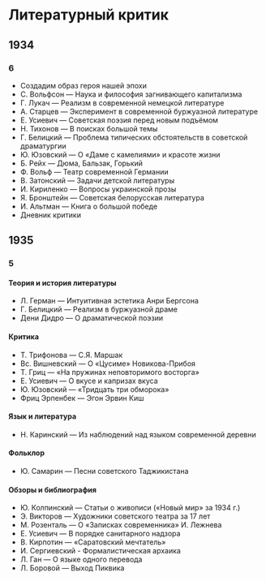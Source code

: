 # Литературный критик

## 1934

### 6

* Создадим образ героя нашей эпохи
* С. Вольфсон — Наука и философия загнивающего капитализма
* Г. Лукач — Реализм в современной немецкой литературе
* А. Старцев — Эксперимент в современной буржуазной литературе
* Е. Усиевич — Советская поэзия перед новым подъёмом
* Н. Тихонов — В поисках большой темы
* Г. Белицкий — Проблема типических обстоятельств в советской драматургии
* Ю. Юзовский — О «Даме с камелиями» и красоте жизни
* Б. Рейх — Дюма, Бальзак, Горький
* Ф. Вольф — Театр современной Германии
* В. Затонский — Задачи детской литературы
* И. Кириленко — Вопросы украинской прозы
* Я. Бронштейн — Советская белорусская литература
* И. Альтман — Книга о большой победе
* Дневник критики

## 1935

### 5

#### Теория и история литературы

* Л. Герман — Интуитивная эстетика Анри Бергсона
* Г. Белицкий — Реализм в буржуазной драме
* Дени Дидро — О драматической поэзии

#### Критика

* Т. Трифонова — С.Я. Маршак
* Вс. Вишневский — О «Цусиме» Новикова-Прибоя
* Т. Гриц — «На пружинах неповторимого восторга»
* Е. Усиевич — О вкусе и капризах вкуса
* Ю. Юзовский — «Тридцать три обморока»
* Фриц Эрпенбек — Эгон Эрвин Киш

#### Язык и литература

* Н. Каринский — Из наблюдений над языком современной деревни

#### Фольклор

* Ю. Самарин — Песни советского Таджикистана

#### Обзоры и библиография

* Ю. Колпинский — Статьи о живописи («Новый мир» за 1934 г.)
* Э. Викторов — Художники советского театра за 17 лет
* М. Розенталь — О «Записках современника» И. Лежнева
* Е. Усиевич — В порядке санитарного надзора
* В. Кирпотин — «Саратовский мечтатель»
* И. Сергиевский - Формалистическая архаика
* Л. Ган — О языке одного перевода
* Л. Боровой — Выход Пиквика